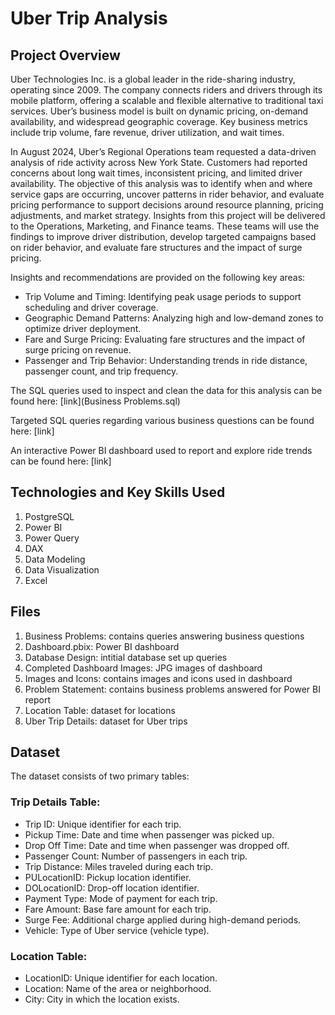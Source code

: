# Uber Trip Analysis

## Project Overview

Uber Technologies Inc. is a global leader in the ride-sharing industry, operating since 2009. The company connects riders and drivers through its mobile platform, offering a scalable and flexible alternative to traditional taxi services. Uber’s business model is built on dynamic pricing, on-demand availability, and widespread geographic coverage. Key business metrics include trip volume, fare revenue, driver utilization, and wait times.

In August 2024, Uber’s Regional Operations team requested a data-driven analysis of ride activity across New York State. Customers had reported concerns about long wait times, inconsistent pricing, and limited driver availability. The objective of this analysis was to identify when and where service gaps are occurring, uncover patterns in rider behavior, and evaluate pricing performance to support decisions around resource planning, pricing adjustments, and market strategy. Insights from this project will be delivered to the Operations, Marketing, and Finance teams. These teams will use the findings to improve driver distribution, develop targeted campaigns based on rider behavior, and evaluate fare structures and the impact of surge pricing.

Insights and recommendations are provided on the following key areas:

- Trip Volume and Timing: Identifying peak usage periods to support scheduling and driver coverage.
- Geographic Demand Patterns: Analyzing high and low-demand zones to optimize driver deployment.
- Fare and Surge Pricing: Evaluating fare structures and the impact of surge pricing on revenue.
- Passenger and Trip Behavior: Understanding trends in ride distance, passenger count, and trip frequency.

The SQL queries used to inspect and clean the data for this analysis can be found here: [link](Business Problems.sql)

Targeted SQL queries regarding various business questions can be found here: [link]

An interactive Power BI dashboard used to report and explore ride trends can be found here: [link]

## Technologies and Key Skills Used

1. PostgreSQL
2. Power BI
3. Power Query
4. DAX
5. Data Modeling
6. Data Visualization
7. Excel

## Files

1. Business Problems: contains queries answering business questions
2. Dashboard.pbix: Power BI dashboard
3. Database Design: intitial database set up queries
4. Completed Dashboard Images: JPG images of dashboard
5. Images and Icons: contains images and icons used in dashboard
6. Problem Statement: contains business problems answered for Power BI report
7. Location Table: dataset for locations
8. Uber Trip Details: dataset for Uber trips

## Dataset

The dataset consists of two primary tables:

### Trip Details Table:
- Trip ID: Unique identifier for each trip.
- Pickup Time: Date and time when passenger was picked up.
- Drop Off Time: Date and time when passenger was dropped off.
- Passenger Count: Number of passengers in each trip.
- Trip Distance: Miles traveled during each trip.
- PULocationID: Pickup location identifier.
- DOLocationID: Drop-off location identifier.
- Payment Type: Mode of payment for each trip.
- Fare Amount: Base fare amount for each trip.
- Surge Fee: Additional charge applied during high-demand periods.
- Vehicle: Type of Uber service (vehicle type).
  
### Location Table:
- LocationID: Unique identifier for each location.
- Location: Name of the area or neighborhood.
- City: City in which the location exists.
